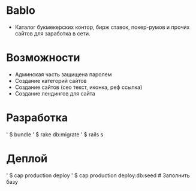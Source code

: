 # Bablo	

- Каталог букмекерских контор, бирж ставок, 
  покер-румов и прочих сайтов для заработка в сети.

# Возможности

- Админская часть защищена паролем
- Создание категорий сайтов
- Создание сайтов (сео текст, иконка, реф ссылка)
- Создание лендингов для сайта

# Разработка

  ' $ bundle
  ' $ rake db:migrate
  ' $ rails s

# Деплой

  ' $ cap production deploy 
  ' $ cap production deploy:db:seed # Заполнить базу





